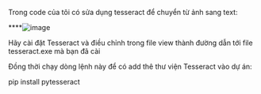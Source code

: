 Trong code của tôi có sửa dụng tesseract để chuyển từ ảnh sang text:

****![image](https://github.com/binh123440/DAPM/assets/144503606/79dd7a82-a631-4efe-834c-d68e1a9b0f75)

Hãy cài đặt Tesseract và điều chỉnh trong file view thành đường dẫn tới file tesseract.exe mà bạn đã cài

Đồng thời chạy dòng lệnh này để có add thê thư viện Tesseract vào dự án:

pip install pytesseract
